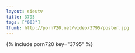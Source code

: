```yaml
--- 
layout: sieutv
title: 3795
tags: ["003"]
thumb: http://porn720.net/video/3795/poster.jpg
---
```

{% include porn720 key="3795" %} 
